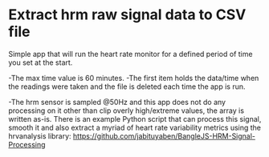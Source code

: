 Extract hrm raw signal data to CSV file
=======================================

Simple app that will run the heart rate monitor for a defined period of time you set at the start. 

-The max time value is 60 minutes. 
-The first item holds the data/time when the readings were taken and the file is deleted each time the app is run.

-The hrm sensor is sampled @50Hz and this app does not do any processing on it other than clip overly high/extreme values, the array is written as-is. There is an example Python script that can process this signal, smooth it and also extract a myriad of heart rate variability metrics using the hrvanalysis library:
https://github.com/jabituyaben/BangleJS-HRM-Signal-Processing
